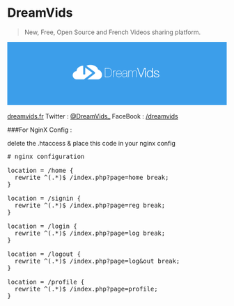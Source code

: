 # DreamVids

> New, Free, Open Source and French Videos sharing platform.

![DreamVids](img/blue_logo.png "DreamVids")

[dreamvids.fr](http://dreamvids.fr/)
Twitter : [@DreamVids_](https://twitter.com/DreamVids_)
FaceBook : [/dreamvids](https://www.facebook.com/dreamvids)

###For NginX Config :

delete the .htaccess & place this code in your nginx config

<pre>
# nginx configuration

location = /home {
  rewrite ^(.*)$ /index.php?page=home break;
}

location = /signin {
  rewrite ^(.*)$ /index.php?page=reg break;
}

location = /login {
  rewrite ^(.*)$ /index.php?page=log break;
}

location = /logout {
  rewrite ^(.*)$ /index.php?page=log&out break;
}

location = /profile {
  rewrite ^(.*)$ /index.php?page=profile;
}
</pre>
